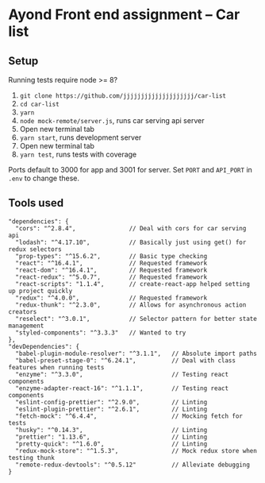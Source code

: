 # Ayond Front end assignment – Car list

## Setup

Running tests require node >= 8?

1. `git clone https://github.com/jjjjjjjjjjjjjjjjjjjj/car-list`
2. `cd car-list`
3. `yarn`
4. `node mock-remote/server.js`, runs car serving api server
5. Open new terminal tab
6. `yarn start`, runs development server
7. Open new terminal tab
5. `yarn test`, runs tests with coverage

Ports default to 3000 for app and 3001 for server. Set `PORT` and `API_PORT` in `.env` to change these.

## Tools used
```
"dependencies": {
  "cors": "^2.8.4",               // Deal with cors for car serving api
  "lodash": "^4.17.10",           // Basically just using get() for redux selectors
  "prop-types": "^15.6.2",        // Basic type checking
  "react": "^16.4.1",             // Requested framework
  "react-dom": "^16.4.1",         // Requested framework
  "react-redux": "^5.0.7",        // Requested framework
  "react-scripts": "1.1.4",       // create-react-app helped setting up project quickly
  "redux": "^4.0.0",              // Requested framework
  "redux-thunk": "^2.3.0",        // Allows for asynchronous action creators
  "reselect": "^3.0.1",           // Selector pattern for better state management
  "styled-components": "^3.3.3"   // Wanted to try
},
"devDependencies": {
  "babel-plugin-module-resolver": "^3.1.1",   // Absolute import paths
  "babel-preset-stage-0": "^6.24.1",          // Deal with class features when running tests
  "enzyme": "^3.3.0",                         // Testing react components
  "enzyme-adapter-react-16": "^1.1.1",        // Testing react components
  "eslint-config-prettier": "^2.9.0",         // Linting
  "eslint-plugin-prettier": "^2.6.1",         // Linting
  "fetch-mock": "^6.4.4",                     // Mocking fetch for tests
  "husky": "^0.14.3",                         // Linting
  "prettier": "1.13.6",                       // Linting
  "pretty-quick": "^1.6.0",                   // Linting
  "redux-mock-store": "^1.5.3",               // Mock redux store when testing thunk
  "remote-redux-devtools": "^0.5.12"          // Alleviate debugging
}
```
